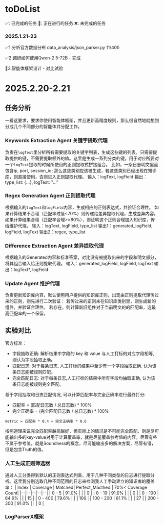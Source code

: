 # toDoList
✅: 已完成的任务
🚧: 正在进行的任务
❌: 未完成的任务

### 2025.1.21-23

✅1.分析官方数据分布 data_analysis/json_parser.py   11/400

✅2.调研如何使用Qwen-2.5-72B - 完成

🚧3.智能体框架设计 - 对比试验

# 2025.2.20-2.21
## 任务分析
一看这要求，要求你使用智能体框架，并且更新高精度规则，那么很自然地就想到分成几个不同部分的智能体并分配工作。
### Keywords Extraction Agent 关键字提取代理 
负责在`logText`里分析所有需要提取的关键字列表，生成这些键的列表，只需要提取提供的键，不需要提取额外的值。这里是生成一系列分类的键，用于对应所要对一个`logText`提取的时候所使用的正则提取式拼接组合。
比如，一条日志明文里面包含ip, port, session_id; 那么这些类别应该被生成，若这些类别已经出现在知识库，则直接使用，否则进入正则提取代理。
输入：logText, logField
输出：type_list: {...}, logText: "..."
### Regex Generation Agent 正则提取代理
根据输入的`logText`和`logField`内容，生成相应的正则表达式，并验证合理性。
如果计算结果不合理（匹配率过低<70%）则传递给差异提取代理，生成差异内容。
如果计算结果合理（匹配率合理>=80%），则证明这个正则合理加入知识库，传给维护代理。
输入：logText, logField, type_list
输出1：generated_logField, logField, logText
输出2：regex, type_list 
### Difference Extraction Agent 差异提取代理
根据输入的Generated内容和标准答案，对比没有被提取出来的字段和明文部分，将其组合输入给正则提取代理。
输入：generated_logField, logField, logText
输出：logText*, logField
### Update Agent 维护代理
负责更新知识库内容，默认使用用户提供的知识库正则，出现由正则提取代理传过来的正则，则先进行二次验证：
若传过来的正则未在知识库类别里，则生成新的组件，并验证合理性。
若存在，则计算新旧组件对于当前明文的的匹配率，选最高匹配率的一个保留。

## 实验对比
官方标准：
  - 字段抽取正确: 解析结果中字段的 key 和 value 与人工打标的对应字段相等, 则认为字段抽取正确。
   - 匹配日志: 对于每条日志, 人工打标的结果中至少有一个字段抽取正确, 认为该条日志能被规则匹配。
   - 完全匹配日志: 对于每条日志,人工打标的结果中所有字段均抽取正确, 认为该条日志能被规则完全匹配。

基于字段抽取和日志匹配情况, 可以计算匹配率与完全正确率进行最终打分:
   - 匹配率 = (匹配日志数 / 总日志数) * 100%
   - 完全正确率 = (完全匹配日志数 / 总日志数) * 100%

`metric = 匹配率 * 0.4 + 完全正确率 * 0.6`

按照道理来说完全匹配率越高越好，但实际上的情况是不可能完全匹配，则是尽可能输出多的key-value对用于计算覆盖率，就是尽量覆盖参考值的内容，尽管有些不属于参考值。就是Soundness的概念，尽可能输出多的解决方案，尽管有错，但是包含Truth的值。
### 人工生成正则筛选器
通过人工分类得到默认的正则表达式列表，用于几种不同类型的日志进行提取分析。这里我分别选取几种不同范围的日志来检测我人工手动建立的知识库的覆盖率：
| Index | Coverage | Matched|  Perfect_Macthed |  70%< Coverage Count|
|--|--|--|--|--|
| 0 - 5 | 91.0% |  |  |  0 |
| 0 - 10 | 91.0% |  |  |  0 |
| 0 - 100 | 84.6% |  |  |  15 |
| 0 - 400 | 79.6% |  |  |  106 |
| 100 - 200 | 81.1% |  |  |  27 |
| 200 - 300 | 91.0% |  |  |  0 |

### LogParserX框架